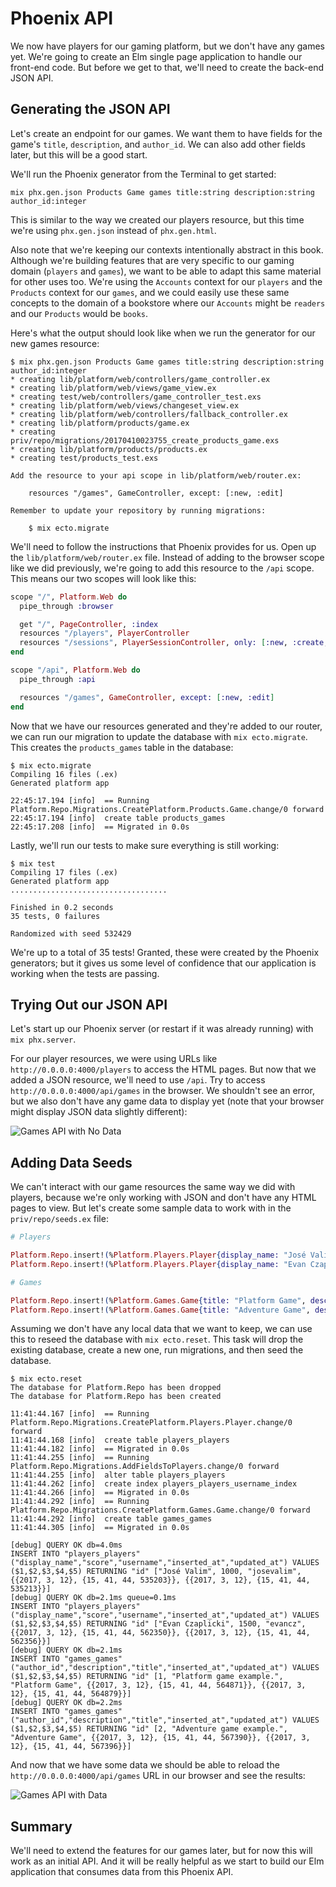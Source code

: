# Phoenix API

We now have players for our gaming platform, but we don't have any games yet.
We're going to create an Elm single page application to handle our front-end
code. But before we get to that, we'll need to create the back-end JSON API.

## Generating the JSON API

Let's create an endpoint for our games. We want them to have fields for the
game's `title`, `description`, and `author_id`. We can also add other fields
later, but this will be a good start.

We'll run the Phoenix generator from the Terminal to get started:

```shell
mix phx.gen.json Products Game games title:string description:string author_id:integer
```

This is similar to the way we created our players resource, but this time we're
using `phx.gen.json` instead of `phx.gen.html`.

Also note that we're keeping our contexts intentionally abstract in this book.
Although we're building features that are very specific to our gaming domain
(`players` and `games`), we want to be able to adapt this same material for
other uses too. We're using the `Accounts` context for our `players` and the
`Products` context for our `games`, and we could easily use these same concepts
to the domain of a bookstore where our `Accounts` might be `readers` and our
`Products` would be `books`.

Here's what the output should look like when we run the generator for our new
games resource:

```shell
$ mix phx.gen.json Products Game games title:string description:string author_id:integer
* creating lib/platform/web/controllers/game_controller.ex
* creating lib/platform/web/views/game_view.ex
* creating test/web/controllers/game_controller_test.exs
* creating lib/platform/web/views/changeset_view.ex
* creating lib/platform/web/controllers/fallback_controller.ex
* creating lib/platform/products/game.ex
* creating priv/repo/migrations/20170410023755_create_products_game.exs
* creating lib/platform/products/products.ex
* creating test/products_test.exs

Add the resource to your api scope in lib/platform/web/router.ex:

    resources "/games", GameController, except: [:new, :edit]

Remember to update your repository by running migrations:

    $ mix ecto.migrate
```

We'll need to follow the instructions that Phoenix provides for us. Open up the
`lib/platform/web/router.ex` file. Instead of adding to the browser scope like
we did previously, we're going to add this resource to the `/api` scope. This
means our two scopes will look like this:

```elixir
scope "/", Platform.Web do
  pipe_through :browser

  get "/", PageController, :index
  resources "/players", PlayerController
  resources "/sessions", PlayerSessionController, only: [:new, :create, :delete]
end

scope "/api", Platform.Web do
  pipe_through :api

  resources "/games", GameController, except: [:new, :edit]
end
```

Now that we have our resources generated and they're added to our router, we
can run our migration to update the database with `mix ecto.migrate`. This
creates the `products_games` table in the database:

```shell
$ mix ecto.migrate
Compiling 16 files (.ex)
Generated platform app

22:45:17.194 [info]  == Running Platform.Repo.Migrations.CreatePlatform.Products.Game.change/0 forward
22:45:17.194 [info]  create table products_games
22:45:17.208 [info]  == Migrated in 0.0s
```

Lastly, we'll run our tests to make sure everything is still working:

```shell
$ mix test
Compiling 17 files (.ex)
Generated platform app
...................................

Finished in 0.2 seconds
35 tests, 0 failures

Randomized with seed 532429
```

We're up to a total of 35 tests! Granted, these were created by the Phoenix
generators; but it gives us some level of confidence that our application is
working when the tests are passing.

## Trying Out our JSON API

Let's start up our Phoenix server (or restart if it was already running) with
`mix phx.server`.

For our player resources, we were using URLs like `http://0.0.0.0:4000/players`
to access the HTML pages. But now that we added a JSON resource, we'll need to
use `/api`. Try to access `http://0.0.0.0:4000/api/games` in the browser. We
shouldn't see an error, but we also don't have any game data to display yet
(note that your browser might display JSON data slightly different):

![Games API with No Data](images/phoenix_api/games_api_with_no_data.png)

## Adding Data Seeds

We can't interact with our game resources the same way we did with players,
because we're only working with JSON and don't have any HTML pages to view. But
let's create some sample data to work with in the `priv/repo/seeds.ex` file:

```elixir
# Players

Platform.Repo.insert!(%Platform.Players.Player{display_name: "José Valim", username: "josevalim", password: "password", score: 1000})
Platform.Repo.insert!(%Platform.Players.Player{display_name: "Evan Czaplicki", username: "evancz", password: "password", score: 1500})

# Games

Platform.Repo.insert!(%Platform.Games.Game{title: "Platform Game", description: "Platform game example.", author_id: 1})
Platform.Repo.insert!(%Platform.Games.Game{title: "Adventure Game", description: "Adventure game example.", author_id: 2})
```

Assuming we don't have any local data that we want to keep, we can use this to
reseed the database with `mix ecto.reset`. This task will drop the existing
database, create a new one, run migrations, and then seed the database.

```shell
$ mix ecto.reset
The database for Platform.Repo has been dropped
The database for Platform.Repo has been created

11:41:44.167 [info]  == Running Platform.Repo.Migrations.CreatePlatform.Players.Player.change/0 forward
11:41:44.168 [info]  create table players_players
11:41:44.182 [info]  == Migrated in 0.0s
11:41:44.255 [info]  == Running Platform.Repo.Migrations.AddFieldsToPlayers.change/0 forward
11:41:44.255 [info]  alter table players_players
11:41:44.262 [info]  create index players_players_username_index
11:41:44.266 [info]  == Migrated in 0.0s
11:41:44.292 [info]  == Running Platform.Repo.Migrations.CreatePlatform.Games.Game.change/0 forward
11:41:44.292 [info]  create table games_games
11:41:44.305 [info]  == Migrated in 0.0s

[debug] QUERY OK db=4.0ms
INSERT INTO "players_players" ("display_name","score","username","inserted_at","updated_at") VALUES ($1,$2,$3,$4,$5) RETURNING "id" ["José Valim", 1000, "josevalim", {{2017, 3, 12}, {15, 41, 44, 535203}}, {{2017, 3, 12}, {15, 41, 44, 535213}}]
[debug] QUERY OK db=2.1ms queue=0.1ms
INSERT INTO "players_players" ("display_name","score","username","inserted_at","updated_at") VALUES ($1,$2,$3,$4,$5) RETURNING "id" ["Evan Czaplicki", 1500, "evancz", {{2017, 3, 12}, {15, 41, 44, 562350}}, {{2017, 3, 12}, {15, 41, 44, 562356}}]
[debug] QUERY OK db=2.1ms
INSERT INTO "games_games" ("author_id","description","title","inserted_at","updated_at") VALUES ($1,$2,$3,$4,$5) RETURNING "id" [1, "Platform game example.", "Platform Game", {{2017, 3, 12}, {15, 41, 44, 564871}}, {{2017, 3, 12}, {15, 41, 44, 564879}}]
[debug] QUERY OK db=2.2ms
INSERT INTO "games_games" ("author_id","description","title","inserted_at","updated_at") VALUES ($1,$2,$3,$4,$5) RETURNING "id" [2, "Adventure game example.", "Adventure Game", {{2017, 3, 12}, {15, 41, 44, 567390}}, {{2017, 3, 12}, {15, 41, 44, 567396}}]
```

And now that we have some data we should be able to reload the
`http://0.0.0.0:4000/api/games` URL in our browser and see the results:

![Games API with Data](images/phoenix_api/games_api_with_data.png)

## Summary

We'll need to extend the features for our games later, but for now this will
work as an initial API. And it will be really helpful as we start to build our
Elm application that consumes data from this Phoenix API.
